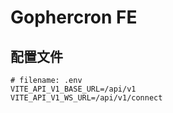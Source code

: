 # Gophercron FE

## 配置文件

```
# filename: .env
VITE_API_V1_BASE_URL=/api/v1
VITE_API_V1_WS_URL=/api/v1/connect
```
